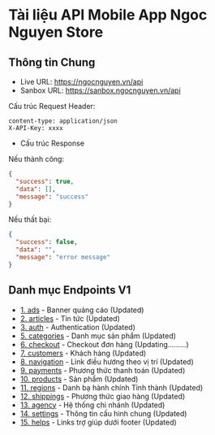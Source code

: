 # Tài liệu API Mobile App Ngoc Nguyen Store


## Thông tin Chung

- Live URL: https://ngocnguyen.vn/api
- Sanbox URL: https://sanbox.ngocnguyen.vn/api

Cấu trúc Request Header:

```text
content-type: application/json
X-API-Key: xxxx
```


- Cấu trúc Response

Nếu thành công:

```json
{
  "success": true,
  "data": [],
  "message": "success"
}
```

Nếu thất bại:

```json
{
  "success": false,
  "data": "",
  "message": "error message"
}
```


## Danh mục Endpoints V1

- [1. ads](v1/ads.md) - Banner quảng cáo (Updated)
- [2. articles](v1/articles.md) - Tin tức (Updated)
- [3. auth](v1/auth.md) - Authentication (Updated)
- [5. categories](v1/categories.md) - Danh mục sản phẩm (Updated)
- [6. checkout](v1/checkout.md) - Checkout đơn hàng (Updating.........)
- [7. customers](v1/customers.md) - Khách hàng (Updated)
- [8. navigation](v1/navigations.md) - Link điều hướng theo vị trí (Updated)
- [9. payments](v1/payments.md) - Phương thức thanh toán (Updated)
- [10. products](v1/products.md) - Sản phẩm (Updated)
- [11. regions](v1/regions.md) - Danh bạ hành chính Tỉnh thành (Updated)
- [12. shippings](v1/shippings.md) - Phương thức giao hàng (Updated)
- [13. agency](v1/agency.md) - Hệ thống chi nhánh (Updated)
- [14. settings](v1/settings.md) - Thông tin cấu hình chung (Updated)
- [15. helps](v1/helps.md) - Links trợ giúp dưới footer (Updated)
